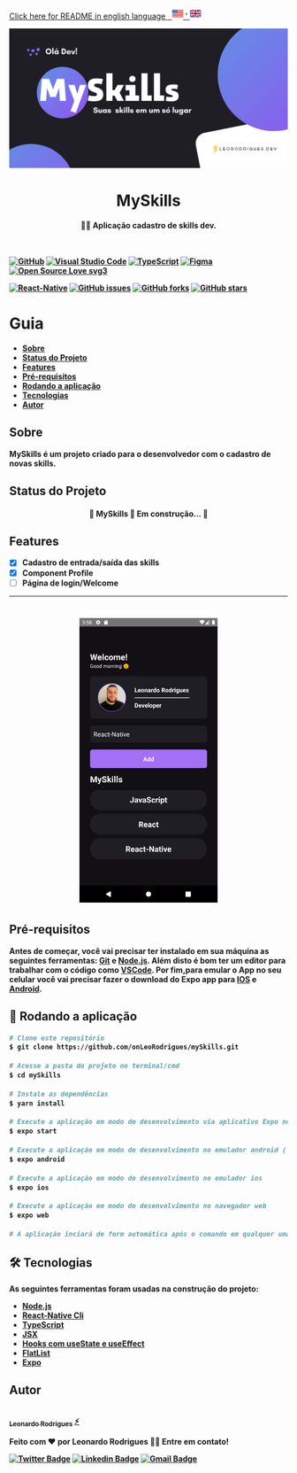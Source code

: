 <a alt="README in english language" href="/README-en.md">Click here for README in english language <span>&nbsp;&nbsp;<img   height="20" width="20" alt="Repository List" src=".github/estados-unidos.png" /> ' <img   height="20" width="20" alt="Repository List" src=".github/reino-unido.png" /></span></a>

<p align="center" >
<img   alt="myskills banner" src=".github/myskillsBanner.png" />
</p>



<h1 align="center">
     <strong>MySkills
</h1>
<p align="center">👨‍💻 Aplicação cadastro de skills dev. </p>


\
\
[![GitHub](https://img.shields.io/badge/--181717?logo=github&logoColor=ffffff)](https://github.com/)
[![Visual Studio Code](https://img.shields.io/badge/--007ACC?logo=visual%20studio%20code&logoColor=ffffff)](https://code.visualstudio.com/)
[![TypeScript](https://img.shields.io/badge/--3178C6?logo=typescript&logoColor=ffffff)](https://www.typescriptlang.org/)
[![Figma](https://img.shields.io/badge/--F24E1E?logo=figma&logoColor=ffffff)](https://www.figma.com/)
[![Open Source Love svg3](https://badges.frapsoft.com/os/v3/open-source.svg?v=103)](https://github.com/ellerbrock/open-source-badges/)

<a href="https://pt-br.reactjs.org/"><img alt="React-Native" src="https://img.shields.io/badge/Made in-React Native-blue"></a>
<a href="https://github.com/onLeoRodrigues/mySkills/issues"><img alt="GitHub issues" src="https://img.shields.io/github/issues/onLeoRodrigues/mySkills"></a>
<a href="https://github.com/onLeoRodrigues/mySkills/network"><img alt="GitHub forks" src="https://img.shields.io/github/forks/onLeoRodrigues/mySkills"></a>
<a href="https://github.com/onLeoRodrigues/mySkills/stargazers"><img alt="GitHub stars" src="https://img.shields.io/github/stars/onLeoRodrigues/mySkills"></a>

Guia
=================
<!--ts-->
   * [Sobre](#sobre)
   * [Status do Projeto](#status-do-projeto)
   * [Features](#features)
   * [Pré-requisitos](#pré-requisitos)
   * [Rodando a aplicação](#-rodando-a-aplicação)
   * [Tecnologias](#-tecnologias)
   * [Autor](#autor)
<!--te-->

## Sobre

MySkills é um projeto criado para o desenvolvedor com o cadastro de novas skills.


## Status do Projeto

<h4 align="center"> 
	🚧 MySkills 🚩 Em construção...  🚧
</h4>

## Features


- [x] Cadastro de entrada/saída das skills
- [x] Component Profile
- [ ] Página de login/Welcome

---
<h1 align="center" >
  <img   width="250px" alt="myskillspreview" title="#myskillspreview" src=".github/preview.png" />
</h1>


## Pré-requisitos

Antes de começar, você vai precisar ter instalado em sua máquina as seguintes ferramentas:
[Git](https://git-scm.com) e [Node.js](https://nodejs.org/en/). 
Além disto é bom ter um editor para trabalhar com o código como [VSCode](https://code.visualstudio.com/). Por fim,para emular o App no seu celular você vai precisar fazer o download do Expo app para [IOS](https://apps.apple.com/app/apple-store/id982107779) e [Android](https://play.google.com/store/apps/details?id=host.exp.exponent&referrer=www).

## 🎲 Rodando a aplicação

```bash
# Clone este repositório
$ git clone https://github.com/onLeoRodrigues/mySkills.git

# Acesse a pasta do projeto no terminal/cmd
$ cd mySkills

# Instale as dependências
$ yarn install

# Execute a aplicação em modo de desenvolvimento via aplicativo Expo no seu celular escaneando o QR code que aparecerá no seu navegador 
$ expo start

# Execute a aplicação em modo de desenvolvimento no emulador android ( Dica: Deixar o emulador aberto antes deste comando )
$ expo android

# Execute a aplicação em modo de desenvolvimento no emulador ios
$ expo ios

# Execute a aplicação em modo de desenvolvimento no navegador web
$ expo web

# A aplicação inciará de form automática após o comando em qualquer uma das três opções.
```
## 🛠 Tecnologias

As seguintes ferramentas foram usadas na construção do projeto:

- [Node.js](https://nodejs.org/en/)
- [React-Native Cli](https://reactnative.dev/docs/environment-setup)
- [TypeScript](https://www.typescriptlang.org/)
- [JSX](https://pt-br.reactjs.org/docs/jsx-in-depth.html)
- [Hooks com useState e useEffect](https://pt-br.reactjs.org/docs/hooks-effect.html)                       
- [FlatList](https://reactnative.dev/docs/flatlist)
- [Expo](https://docs.expo.dev/)

## Autor


<a href="https://bio.link/leorodriguesdev">
 <img style="border-radius: 50%;" src="https://avatars.githubusercontent.com/u/74029443?s=400&u=6805c72bfdcfef209836c10e359c1312bb1619c7&v=4" width="100px;" alt=""/>
 <br />
 <sub><b>Leonardo Rodrigues</b></sub></a> <a href="https://bio.link/leorodriguesdev" title="link leo">⚡</a>


Feito com ❤️ por Leonardo Rodrigues 👋🏽 Entre em contato!

[![Twitter Badge](https://img.shields.io/badge/-@leorodriguesdev-1ca0f1?style=flat-square&labelColor=1ca0f1&logo=twitter&logoColor=white&link=https://twitter.com/leorodriguesdev)](https://twitter.com/leorodriguesdev) [![Linkedin Badge](https://img.shields.io/badge/-Linkedin-blue?style=flat-square&logo=Linkedin&logoColor=white&link=https://www.linkedin.com/in/on-leorodrigues/)](https://www.linkedin.com/in/on-leorodrigues/) 
[![Gmail Badge](https://img.shields.io/badge/-lerodriguesoffice@gmail.com-c14438?style=flat-square&logo=Gmail&logoColor=white&link=mailto:leorodriguesoffice@gmail.com)](mailto:leorodriguesoffice@gmail.com)

<p align="left" >
<img   alt="logoleo" src=".github/logoleo.png" width="400px; />
</p>